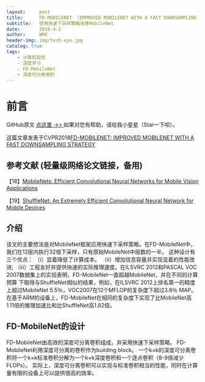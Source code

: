```yaml
---
layout:     post
title:      FD-MOBILENET （IMPROVED MOBILENET WITH A FAST DOWNSAMPLING STRATEGY）
subtitle:   使用快速下采样策略改善MobileNet
date:       2018-4-2
author:     WMX
header-img: img/tech-eye.jpg
catalog: true
tags:
    - 计算机视觉
    - 深度学习
    - FD-MobileNet
    - 深度可分离卷积
---
```


# 前言
GitHub原文 [点这里 ->> ](https://github.com/wmx17806275903/wmx17806275903.github.io/new/master/_posts)
如果对您有帮助，请给我小星星（Star一下呗）。

这篇文章发表于CVPR2018[FD-MOBILENET: IMPROVED MOBILENET WITH A FAST DOWNSAMPLING STRATEGY](https://arxiv.org/pdf/1802.03750.pdf)

## 参考文献 (轻量级网络论文链接，备用)

【18】[MobileNets: Efficient Convolutional Neural Networks for Mobile Vision
Applications](https://arxiv.org/pdf/1704.04861.pdf)

【19】[ShuffleNet: An Extremely Efficient Convolutional Neural Network for Mobile
Devices](https://arxiv.org/pdf/1707.01083.pdf)

## 介绍
该文的主要想法是对MobileNet框架应用快速下采样策略。在FD-MobileNet中，我们在12层内执行32倍下采样，只有原始MobileNet中层数的一半。
这种设计有三个优点：
（i）显着降低了计算成本。 
（ii）增加信息容量并实现显着的性能改进;
（iii）工程友好并提供快速的实际推理速度。在ILSVRC 2012和PASCAL VOC 2007数据集上的实验表明，FD-MobileNet一直超越MobileNet，并在不同的计算预算
下取得与ShuffleNet相似的结果，例如，在ILSVRC 2012上排名第一的精度上超过MobileNet 5.5％，VOC2007在12个MFLOP的复杂度下超过3.6％ MAP。
在基于ARM的设备上，FD-MobileNet在相同的复杂度下实现了比MobileNet高1.11倍的推理加速比和比ShuffleNet高1.82倍。

## FD-MobileNet的设计
FD-MobileNet由高效的深度可分离卷积组成，并采用快速下采样策略。
FD-MobileNet利用深度可分离的卷积作为building block。 一个k×k的深度可分离卷积将一个k×k标准卷积分解为一个k×k深度卷积和一个逐点卷积（8-9倍减少FLOPs）。
实际上，深度可分离卷积可以实现与标准卷积相当的性能，同时在计算量有限的设备上可以提供很高的效率。 
